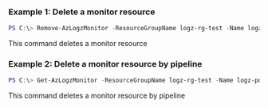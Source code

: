### Example 1: Delete a monitor resource
```powershell
PS C:\> Remove-AzLogzMonitor -ResourceGroupName logz-rg-test -Name logz-portal01

```

This command deletes a monitor resource

### Example 2: Delete a monitor resource by pipeline
```powershell
PS C:\> Get-AzLogzMonitor -ResourceGroupName logz-rg-test -Name logz-portal01 | Remove-AzLogzMonitor

```

This command deletes a monitor resource by pipeline

